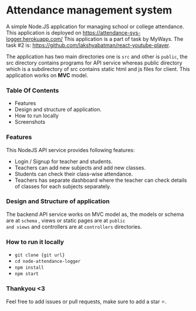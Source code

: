 # Attendance management system

A simple Node.JS application for managing school or college attendance.
This application is deployed on https://attendance-sys-logger.herokuapp.com/
This application is a part of task by MyWays.
The task #2 is: https://github.com/lakshyabatman/react-youtube-player.

The application has two main directories one is <code>src</code> and other is <code>public</code>, the src directory contains programs for API service whereas public directory which is a subdirectory of src contains static html and js files for client.
This application works on **MVC** model.

###  Table Of Contents
- Features
- Design and structure of application.
- How to run locally
- Screenshots

### Features
This NodeJS API service provides following features:

-  Login / Signup for teacher and students.
- Teachers can add new subjects and add new classes.
- Students can check their class-wise attendance.
- Teachers has separate dashboard where the teacher can check details of classes for each subjects separately.

### Design and Structure of application
The backend API service works on MVC model as, the models or schema are at <code>schema</code> , views or static pages are at <code>public and views</code> and controllers are at <code>controllers</code> directories.

### How to run it locally
- <code>git clone {git url}</code>
- <code>cd node-attendance-logger</code>
- <code>npm install</code>
- <code>npm start</code>

### Thankyou <3
Feel free to add issues or pull requests, make sure to add a star ⭐.
